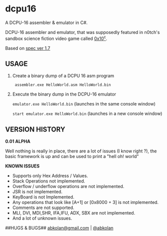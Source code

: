 # dcpu16
A  DCPU-16 assembler &amp; emulator in C#.

DCPU-16 assembler and emulator, that was supposedly featured in n0tch's sandbox science fiction video game called [0x10<sup>c</sup>](http://en.wikipedia.org/wiki/0x10c). 

Based on [spec ver 1.7](https://github.com/abkolan/dcpu16/blob/master/dcpu-1-7.txt)

## USAGE ##
1. Create a binary dump of a DCPU 16 asm program 

	` assembler.exe HelloWorld.asm HelloWorld.bin`

1. Execute the binary dump in the DCPU-16 emulator

    `emulator.exe HelloWorld.bin` (launches in the same console window)
    
    `start emulator.exe HelloWorld.bin` (launches in a new console window)

## VERSION HISTORY ##
**0.01 ALPHA**

Well nothing is really in place, there are a lot of issues (I know right ?), the basic 
framework is up and can be used to print a "hell oh! world"

**KNOWN ISSUES**

- Supports only Hex Address / Values.
- Stack Operations not implemented.
- Overflow / underflow operations are not implemented.
- JSR is not implemented.
- KeyBoard is not Implemented.
- Any operations that look like [A+1] or [0x8000 + 3] is not implemented.
- Comments are not supported.
- MLI, DVI, MDI,SHR, IFA,IFU, ADX, SBX are not implemented.
- And a lot of unknown issues.

##HUGS & BUGS##
[abkolan@gmail.com](mailto:abkolan@gmail.com "email me") | [@abkolan ](http://twitter.com/abkolan "Tweet!")
